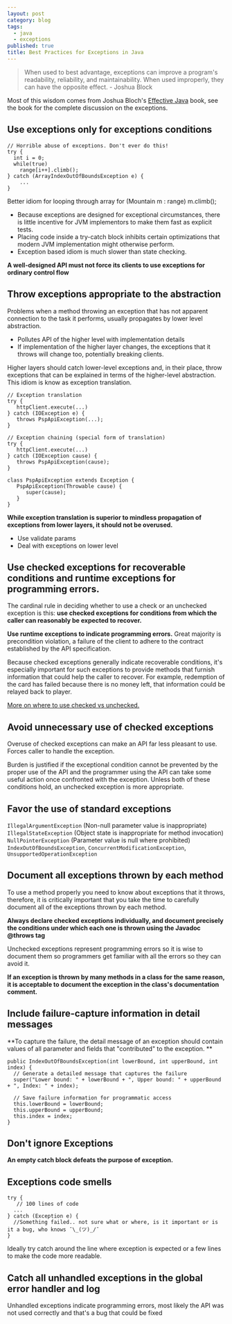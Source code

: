 ```yaml
---
layout: post
category: blog
tags: 
  - java
  - exceptions
published: true
title: Best Practices for Exceptions in Java
---
```

> When used to best advantage, exceptions can improve a program's readability, reliability, and maintainability. When used improperly, they can have the opposite effect. - Joshua Block

Most of this wisdom comes from Joshua Bloch's [Effective Java](https://amzn.to/2xamghn) book, see the book for the complete discussion on the exceptions. 

## Use exceptions only for exceptions conditions

```
// Horrible abuse of exceptions. Don't ever do this!
try {
  int i = 0;
  while(true)
    range[i++].climb();
} catch (ArrayIndexOutOfBoundsException e) {
	...
}
```

Better idiom for looping through array for (Mountain m : range) m.climb();

- Because exceptions are designed for exceptional circumstances, there is little incentive for JVM implementors to make them fast as explicit tests.
- Placing code inside a try-catch block inhibits certain optimizations that modern JVM implementation might otherwise perform.
- Exception based idiom is much slower than state checking.

**A well-designed API must not force its clients to use exceptions for ordinary control flow**

## Throw exceptions appropriate to the abstraction

Problems when a method throwing an exception that has not apparent connection to the task it performs, usually propagates by lower level abstraction.

- Pollutes API of the higher level with implementation details
- If implementation of the higher layer changes, the exceptions that it throws will change too, potentially breaking clients.

Higher layers should catch lower-level exceptions and, in their place, throw exceptions that can be explained in terms of the higher-level abstraction. This idiom is know as exception translation.

```
// Exception translation
try {
   httpClient.execute(...)
} catch (IOException e) {
   throws PspApiException(...);
}
```

```
// Exception chaining (special form of translation)
try {
   httpClient.execute(...)
} catch (IOException cause) {
   throws PspApiException(cause);
}

class PspApiException extends Exception {
   PspApiException(Throwable cause) {
      super(cause);
   }
}
```

**While exception translation is superior to mindless propagation of exceptions from lower layers, it should not be overused.**

- Use validate params
- Deal with exceptions on lower level

## Use checked exceptions for recoverable conditions and runtime exceptions for programming errors.

The cardinal rule in deciding whether to use a check or an unchecked exception is this: **use checked exceptions for conditions from which the caller can reasonably be expected to recover.**

**Use runtime exceptions to indicate programming errors.** Great majority is precondition violation, a failure of the client to adhere to the contract established by the API specification.

Because checked exceptions generally indicate recoverable conditions, it's especially important for such exceptions to provide methods that furnish information that could help the caller to recover. For example, redemption of the card has failed because there is no money left, that information could be relayed back to player.

[More on where to use checked vs unchecked.](https://stackoverflow.com/questions/27578/when-to-choose-checked-and-unchecked-exceptions/19061110#19061110)

## Avoid unnecessary use of checked exceptions
Overuse of checked exceptions can make an API far less pleasant to use. Forces caller to handle the exception.

Burden is justified if the exceptional condition cannot be prevented by the proper use of the API and the programmer using the API can take some useful action once confronted with the exception. Unless both of these conditions hold, an unchecked exception is more appropriate.

## Favor the use of standard exceptions
`IllegalArgumentException` (Non-null parameter value is inappropriate) `IllegalStateException` (Object state is inappropriate for method invocation) `NullPointerException` (Parameter value is null where prohibited) `IndexOutOfBoundsException`, `ConcurrentModificationException`, `UnsupportedOperationException`

## Document all exceptions thrown by each method

To use a method properly you need to know about exceptions that it throws, therefore, it is critically important that you take the time to carefully document all of the exceptions thrown by each method.

**Always declare checked exceptions individually, and document precisely the conditions under which each one is thrown using the Javadoc @throws tag**

Unchecked exceptions represent programming errors so it is wise to document them so programmers get familiar with all the errors so they can avoid it.

**If an exception is thrown by many methods in a class for the same reason, it is acceptable to document the exception in the class's documentation comment.**

## Include failure-capture information in detail messages
**To capture the failure, the detail message of an exception should contain values of all parameter and fields that "contributed" to the exception.
**
```
public IndexOutOfBoundsException(int lowerBound, int upperBound, int index) {
  // Generate a detailed message that captures the failure
  super("Lower bound: " + lowerBound + ", Upper bound: " + upperBound + ", Index: " + index);

  // Save failure information for programmatic access
  this.lowerBound = lowerBound;
  this.upperBound = upperBound;
  this.index = index;
}
```

## Don't ignore Exceptions
**An empty catch block defeats the purpose of exception.**

## Exceptions code smells
```
try {
   // 100 lines of code
  ...
} catch (Exception e) {
  //Something failed.. not sure what or where, is it important or is it a bug, who knows ¯\_(ツ)_/¯
}
```
Ideally try catch around the line where exception is expected or a few lines to make the code more readable.

## Catch all unhandled exceptions in the global error handler and log
Unhandled exceptions indicate programming errors, most likely the API was not used correctly and that's a bug that could be fixed






